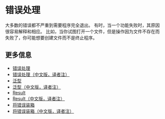 # 错误处理
大多数的错误都不严重到需要程序完全退出。
有时，当一个功能失败时，其原因很容易解释和相应。
比如，当你试图打开一个文件，但是操作因为文件不存在而失败了，你可能想要创建文件而不是终止程序。

## 更多信息

- [错误处理](https://doc.rust-lang.org/book/ch09-02-recoverable-errors-with-result.html)
- [错误处理（中文版，译者注）](https://rustwiki.org/zh-CN/book/ch09-02-recoverable-errors-with-result.html)
- [泛型](https://doc.rust-lang.org/book/ch10-01-syntax.html)
- [泛型（中文版，译者注）](https://rustwiki.org/zh-CN/book/ch10-01-syntax.html)
- [Result](https://doc.rust-lang.org/rust-by-example/error/result.html)
- [Result（中文版，译者注）](https://rustwiki.org/zh-CN/rust-by-example/error/result.html)
- [将错误装箱](https://doc.rust-lang.org/rust-by-example/error/multiple_error_types/boxing_errors.html)
- [将错误装箱（中文版，译者注）](https://rustwiki.org/zh-CN/rust-by-example/error/multiple_error_types/boxing_errors.html)
